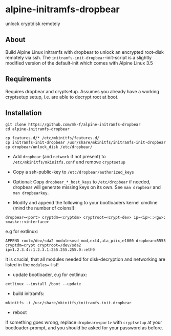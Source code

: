 # alpine-initramfs-dropbear
unlock cryptdisk remotely

## About

Build Alpine Linux initramfs with dropbear to unlock an encrypted root-disk remotely via ssh.
The `initramfs-init-dropbear`-init-script is a slightly modified version of
the default-init which comes with Alpine Linux 3.5

## Requirements
Requires dropbear and cryptsetup. Assumes you already have a working cryptsetup setup, i.e. are able
to decrypt root at boot.

## Installation

```
git clone https://github.com/mk-f/alpine-initramfs-dropbear
cd alpine-initramfs-dropbear
```

```
cp features.d/* /etc/mkinitfs/features.d/
cp initramfs-init-dropbear /usr/share/mkinitfs/initramfs-init-dropbear
cp dropbear/unlock_disk /etc/dropbear/
```

- Add `dropbear` (and `network` if not present) to `/etc/mkinitfs/mkinitfs.conf` and remove `cryptsetup`

- Copy a ssh-public-key to `/etc/dropbear/authorized_keys`
- Optional: Copy `dropbear_*_host_keys` to `/etc/dropbear` if needed, dropbear will generate
missing keys on its own. See `man dropbear` and `man dropbearkey`.

- Modify and append the following to your bootloaders kernel cmdline (mind the number of colons!):
```
dropbear=<port> cryptdm=<cryptdm> cryptroot=<crypt-dev> ip=<ip>::<gw>:<mask>::<interface>
```

e.g for extlinux:

```
APPEND root=/dev/sda2 modules=sd-mod,ext4,ata_piix,e1000 dropbear=5555 cryptdm=crypt cryptroot=/dev/sda2 ip=1.2.3.4::1.2.3.1:255.255.255.0::eth0
```

It is crucial, that all modules needed for disk-decryption and networking are listed in the
`modules=`-list!

- update bootloader, e.g for extlinux:
```
extlinux --install /boot --update
```
- build initramfs:
```
mkinitfs -i /usr/share/mkinitfs/initramfs-init-dropbear
```
- reboot

If something goes wrong, replace `dropbear=<port>` with `cryptsetup` at your
bootloader-prompt, and you should be asked for your password as before.
